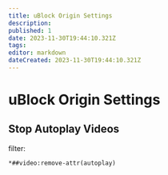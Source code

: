 ```yaml
---
title: uBlock Origin Settings
description: 
published: 1
date: 2023-11-30T19:44:10.321Z
tags: 
editor: markdown
dateCreated: 2023-11-30T19:44:10.321Z
---
```


# uBlock Origin Settings

## Stop Autoplay Videos
filter:
```
*##video:remove-attr(autoplay)
```

